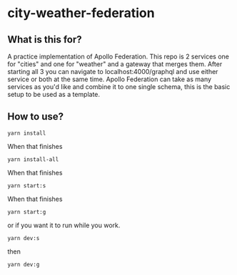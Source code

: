 # city-weather-federation

## What is this for?

A practice implementation of Apollo Federation. This repo is 2 services one for "cities" and one for "weather" and a gateway that merges them. After starting all 3 you can navigate to localhost:4000/graphql and use either service or both at the same time. Apollo Federation can take as many services as you'd like and combine it to one single schema, this is the basic setup to be used as a template.

## How to use?

```
yarn install
```

When that finishes

```
yarn install-all
```

When that finishes

```
yarn start:s
```

When that finishes

```
yarn start:g
```

or if you want it to run while you work.

```
yarn dev:s
```
then
```
yarn dev:g
```
